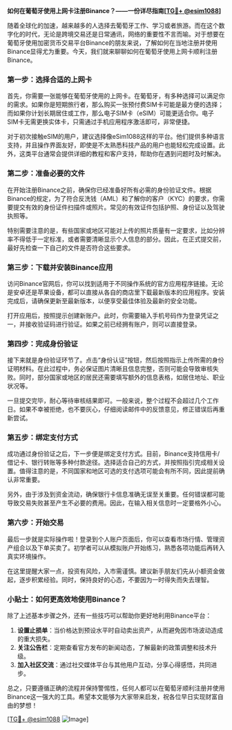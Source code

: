 **如何在葡萄牙使用上网卡注册Binance？——一份详尽指南[[TG💪+ @esim1088](https://t.me/s/esim1088)]**

随着全球化的加速，越来越多的人选择去葡萄牙工作、学习或者旅游。而在这个数字化的时代，无论是跨境交易还是日常通讯，网络的重要性不言而喻。对于想要在葡萄牙使用加密货币交易平台Binance的朋友来说，了解如何在当地注册并使用Binance显得尤为重要。今天，我们就来聊聊如何在葡萄牙使用上网卡顺利注册Binance。

### **第一步：选择合适的上网卡**

首先，你需要一张能够在葡萄牙使用的上网卡。在葡萄牙，有多种选择可以满足你的需求。如果你是短期旅行者，那么购买一张预付费SIM卡可能是最方便的选择；而如果你计划长期居住或工作，那么电子SIM卡（eSIM）可能更适合你。电子SIM卡无需更换实体卡，只需通过手机应用程序激活即可，非常便捷。

对于初次接触eSIM的用户，建议选择像eSim1088这样的平台。他们提供多种语言支持，并且操作界面友好，即使是不太熟悉科技产品的用户也能轻松完成设置。此外，这类平台通常会提供详细的教程和客户支持，帮助你在遇到问题时及时解决。

### **第二步：准备必要的文件**

在开始注册Binance之前，确保你已经准备好所有必需的身份验证文件。根据Binance的规定，为了符合反洗钱（AML）和了解你的客户（KYC）的要求，你需要提交有效的身份证件扫描件或照片。常见的有效证件包括护照、身份证以及驾驶执照等。

特别需要注意的是，有些国家或地区可能对上传的照片质量有一定要求，比如分辨率不得低于一定标准，或者需要清晰显示个人信息的部分。因此，在正式提交前，最好先检查一下自己的文件是否符合这些要求。

### **第三步：下载并安装Binance应用**

访问Binance官网后，你可以找到适用于不同操作系统的官方应用程序链接。无论是安卓还是苹果设备，都可以直接从各自的商店里下载最新版本的应用程序。安装完成后，请确保更新至最新版本，以便享受最佳体验及最新的安全功能。

打开应用后，按照提示创建新账户。此时，你需要输入手机号码作为登录凭证之一，并接收验证码进行验证。如果之前已经拥有账户，则可以直接登录。

### **第四步：完成身份验证**

接下来就是身份验证环节了。点击“身份认证”按钮，然后按照指示上传所需的身份证明材料。在此过程中，务必保证图片清晰且信息完整，否则可能会导致审核失败。同时，部分国家或地区的居民还需要填写额外的信息表格，如居住地址、职业状况等。

一旦提交完毕，耐心等待审核结果即可。一般来说，整个过程不会超过几个工作日。如果不幸被拒绝，也不要灰心，仔细阅读邮件中的反馈意见，修正错误后再重新尝试。

### **第五步：绑定支付方式**

成功通过身份验证之后，下一步便是绑定支付方式。目前，Binance支持信用卡/借记卡、银行转账等多种付款途径。选择适合自己的方式，并按照指引完成相关设置。值得注意的是，不同国家和地区可选的支付选项可能会有所不同，因此提前确认非常重要。

另外，由于涉及到资金流动，确保银行卡信息准确无误至关重要。任何错误都可能导致交易失败甚至产生不必要的费用。因此，在输入相关信息时一定要格外小心。

### **第六步：开始交易**

最后一步就是实际操作啦！登录到个人账户页面后，你可以查看市场行情、管理资产组合以及下单买卖了。初学者可以从模拟账户开始练习，熟悉各项功能后再转入真实环境操作。

在这里提醒大家一点，投资有风险，入市需谨慎。建议新手朋友们先从小额资金做起，逐步积累经验。同时，保持良好的心态，不要因为一时得失而失去理智。

### **小贴士：如何更高效地使用Binance？**

除了上述基本步骤之外，还有一些技巧可以帮助你更好地利用Binance平台：

1. **设置止损单**：当价格达到预设水平时自动卖出资产，从而避免因市场波动造成的重大损失。
2. **关注公告栏**：定期查看官方发布的新闻动态，了解最新的政策调整和技术升级。
3. **加入社区交流**：通过社交媒体平台与其他用户互动，分享心得感悟，共同进步。

总之，只要遵循正确的流程并保持警惕性，任何人都可以在葡萄牙顺利注册并使用Binance这一强大的工具。希望本文能够为大家带来启发，祝各位早日实现财富自由的梦想！

[[TG💪+ @esim1088](https://t.me/s/esim1088) ![Image](https://i.postimg.cc/4NQfJmqS/Snipaste-2025-05-13-00-14-12.png)]
